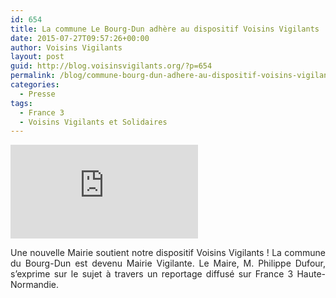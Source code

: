 ```yaml
---
id: 654
title: La commune Le Bourg-Dun adhère au dispositif Voisins Vigilants !
date: 2015-07-27T09:57:26+00:00
author: Voisins Vigilants
layout: post
guid: http://blog.voisinsvigilants.org/?p=654
permalink: /blog/commune-bourg-dun-adhere-au-dispositif-voisins-vigilants/
categories:
  - Presse
tags:
  - France 3 
  - Voisins Vigilants et Solidaires
---
```

<div class="videocontent">
<iframe class="iframe-video" src="https://www.youtube.com/embed/6nbdYwedQMo" frameborder="0" allow="accelerometer; autoplay; encrypted-media; gyroscope; picture-in-picture" allowfullscreen></iframe>
</div>
<p style="color: #222222; text-align: justify;">
  Une nouvelle Mairie soutient notre dispositif Voisins Vigilants ! La commune du Bourg-Dun est devenu Mairie Vigilante. Le Maire, M. Philippe Dufour, s’exprime sur le sujet à travers un reportage diffusé sur France 3 Haute-Normandie.
</p>
